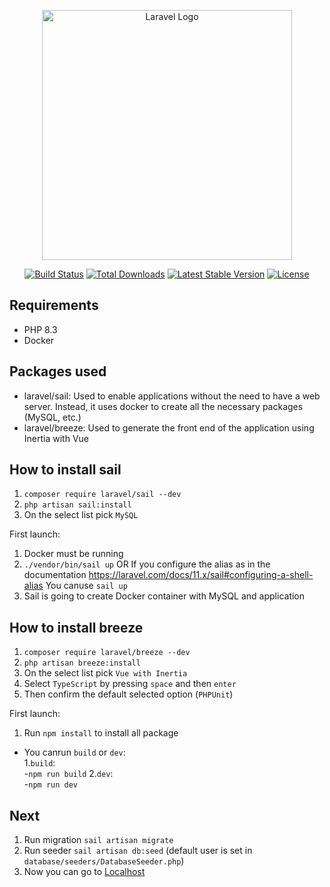 <p align="center"><a href="https://laravel.com" target="_blank"><img src="https://raw.githubusercontent.com/laravel/art/master/logo-lockup/5%20SVG/2%20CMYK/1%20Full%20Color/laravel-logolockup-cmyk-red.svg" width="400" alt="Laravel Logo"></a></p>

<p align="center">
<a href="https://github.com/laravel/framework/actions"><img src="https://github.com/laravel/framework/workflows/tests/badge.svg" alt="Build Status"></a>
<a href="https://packagist.org/packages/laravel/framework"><img src="https://img.shields.io/packagist/dt/laravel/framework" alt="Total Downloads"></a>
<a href="https://packagist.org/packages/laravel/framework"><img src="https://img.shields.io/packagist/v/laravel/framework" alt="Latest Stable Version"></a>
<a href="https://packagist.org/packages/laravel/framework"><img src="https://img.shields.io/packagist/l/laravel/framework" alt="License"></a>
</p>

## Requirements
- PHP 8.3
- Docker
## Packages used
- laravel/sail: Used to enable applications without the need to have a web server. Instead, it uses docker to create all the necessary packages (MySQL, etc.)
- laravel/breeze: Used to generate the front end of the application using Inertia with Vue

## How to install sail

1. ```composer require laravel/sail --dev```
2. ```php artisan sail:install```
3. On the select list pick ```MySQL```

First launch:
1. Docker must be running
2. ```./vendor/bin/sail up``` OR If you configure the alias as in the documentation https://laravel.com/docs/11.x/sail#configuring-a-shell-alias You canuse ```sail up```
3. Sail is going to create Docker container with MySQL and application

## How to install breeze

1. ```composer require laravel/breeze --dev```
2. ```php artisan breeze:install```
3. On the select list pick ```Vue with Inertia```
4. Select ```TypeScript``` by pressing ```space``` and then ```enter```
5. Then confirm the default selected option (```PHPUnit```)

First launch:

1. Run ```npm install``` to install all package
- You canrun ```build``` or ```dev```: <br>
    1.```build```: <br>
         -```npm run build```
    2.```dev```: <br>
        -```npm run dev```

## Next

1. Run migration ```sail artisan migrate```
2. Run seeder ```sail artisan db:seed``` (default user is set in ```database/seeders/DatabaseSeeder.php```)
3. Now you can go to [Localhost](http://localhost)